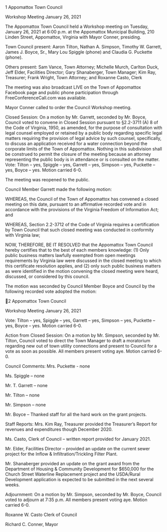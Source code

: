 1  Appomattox Town Council

Workshop Meeting
January 26, 2021

The Appomattox Town Council held a Workshop meeting on Tuesday, January 26, 2021 at 6:00
p.m. at the Appomattox Municipal Building, 210 Linden Street, Appomattox, Virginia with
Mayor Conner, presiding.

Town Council present:  Aaron Tilton, Nathan A. Simpson, Timothy W. Garrett, James J. Boyce,
Sr., Mary Lou Spiggle (phone) and Claudia G. Puckette (phone).

Others present:  Sam Vance, Town Attorney; Michelle Murch, Carlton Duck, Jeff Elder,
Facilities Director; Gary Shanaberger, Town Manager; Kim Ray, Treasurer; Frank Wright, Town
Attorney; and Roxanne Casto, Clerk

The meeting was also broadcast LIVE on the Town of Appomattox Facebook page and public
phone participation through FreeConferenceCall.com was available.

Mayor Conner called to order the Council Workshop meeting.

Closed Session:
On a motion by Mr. Garrett, seconded by Mr. Boyce, Council voted to convene in Closed
Session pursuant to §2.2-3711 (A) 8 of the Code of Virginia, 1950, as amended, for the purpose
of consultation with legal counsel employed or retained by a public body regarding specific legal
matters requiring the provision of legal advice by such counsel, specifically, to discuss an
application received for a water connection beyond the corporate limits of the Town of
Appomattox.  Nothing in this subdivision shall be construed to permit the closure of the meeting
because an attorney representing the public body is in attendance or is consulted on the matter.
Vote:  Tilton – yes, Spiggle – yes, Garrett – yes, Simpson – yes, Puckette – yes, Boyce – yes.
Motion carried 6-0.

The meeting was reopened to the public.

Council Member Garrett made the following motion:

WHEREAS, the Council of the Town of Appomattox has convened a closed meeting on this
date, pursuant to an affirmative recorded vote and in accordance with the provisions of the
Virginia Freedom of Information Act; and

WHEREAS, Section 2.2-3712 of the Code of Virginia requires a certification by Town Council
that such closed meeting was conducted in conformity with Virginia law;

NOW, THEREFORE, BE IT RESOLVED that the Appomattox Town Council hereby certifies
that to the best of each members knowledge: (1) Only public business matters lawfully exempted
from open meetings requirements by Virginia law were discussed in the closed meeting to which
this certificate resolution applies, and (2) only such public business matters as were identified in
the motion convening the closed meeting were heard, discussed, or considered by this council.

The motion was seconded by Council Member Boyce and Council by the following recorded
vote adopted the motion:

2  Appomattox Town Council

Workshop Meeting
January 26, 2021

Vote:  Tilton – yes, Spiggle – yes, Garrett – yes, Simpson – yes, Puckette – yes, Boyce – yes.
Motion carried 6-0.

Action from Closed Session:
On a motion by Mr. Simpson, seconded by Mr. Tilton, Council voted to direct the Town
Manager to draft a moratorium regarding new out of town utility connections and present to
Council for a vote as soon as possible.  All members present voting aye.  Motion carried 6-0.

Council Comments:
Mrs. Puckette - none

Ms. Spiggle – none

Mr. T. Garrett – none

Mr. Tilton – none

Mr. Simpson – none

Mr. Boyce – Thanked staff for all the hard work on the grant projects.

Staff Reports:
Mrs. Kim Ray, Treasurer provided the Treasurer’s Report for revenues and expenditures though
December 2020.

Ms. Casto, Clerk of Council – written report provided for January 2021.

Mr. Elder, Facilities Director – provided an update on the current sewer project for the Inflow &
Infiltration/Trickling Filter Plant.

Mr. Shanaberger provided an update on the grant award from the Department of Housing &
Community Development for $650,000 for the Church Street Waterline Replacement project and
the USDA/Rural Development application is expected to be submitted in the next several weeks.

Adjournment:
On a motion by Mr. Simpson, seconded by Mr. Boyce, Council voted to adjourn at 7:35 p.m.  All
members present voting aye.  Motion carried 6-0.

Roxanne W. Casto
Clerk of Council

Richard C. Conner, Mayor

